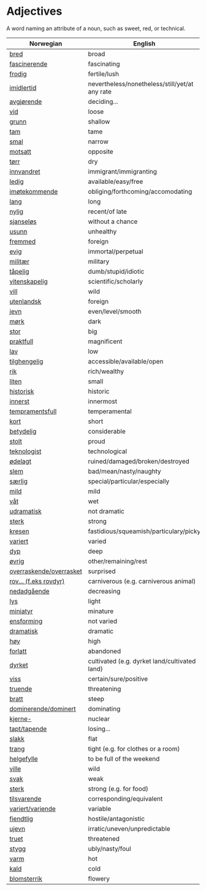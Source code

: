 # Adjectives

A word naming an attribute of a noun, such as sweet, red, or technical.

| Norwegian | English |
| --- | --- |
| [bred](https://www.ordnett.no/search?language=no&phrase=bred) | broad |
| [fascinerende](https://www.ordnett.no/search?language=no&phrase=fascinerende) | fascinating |
| [frodig](https://www.ordnett.no/search?language=no&phrase=frodig) | fertile/lush |
| [imidlertid](https://www.ordnett.no/search?language=no&phrase=imidlertid) | nevertheless/nonetheless/still/yet/at any rate |
| [avgjørende](https://www.ordnett.no/search?language=no&phrase=avgjørende) | deciding... |
| [vid](https://www.ordnett.no/search?language=no&phrase=vid) | loose |
| [grunn](https://www.ordnett.no/search?language=no&phrase=grunn) | shallow |
| [tam](https://www.ordnett.no/search?language=no&phrase=tam) | tame |
| [smal](https://www.ordnett.no/search?language=no&phrase=smal) | narrow |
| [motsatt](https://www.ordnett.no/search?language=no&phrase=motsatt) | opposite |
| [tørr](https://www.ordnett.no/search?language=no&phrase=tørr) | dry |
| [innvandret](https://www.ordnett.no/search?language=no&phrase=innvandret) | immigrant/immigranting |
| [ledig](https://www.ordnett.no/search?language=no&phrase=ledig) | available/easy/free |
| [imøtekommende](https://www.ordnett.no/search?language=no&phrase=imøtekommende) | obliging/forthcoming/accomodating |
| [lang](https://www.ordnett.no/search?language=no&phrase=lang) | long |
| [nylig](https://www.ordnett.no/search?language=no&phrase=nylig) | recent/of late |
| [sjanseløs](https://www.ordnett.no/search?language=no&phrase=sjanseløs) | without a chance |
| [usunn](https://www.ordnett.no/search?language=no&phrase=usunn) | unhealthy |
| [fremmed](https://www.ordnett.no/search?language=no&phrase=fremmed) | foreign |
| [evig](https://www.ordnett.no/search?language=no&phrase=evig) | immortal/perpetual |
| [militær](https://www.ordnett.no/search?language=no&phrase=militær) | military |
| [tåpelig](https://www.ordnett.no/search?language=no&phrase=tåpelig) | dumb/stupid/idiotic |
| [vitenskapelig](https://www.ordnett.no/search?language=no&phrase=vitenskapelig) | scientific/scholarly |
| [vill](https://www.ordnett.no/search?language=no&phrase=vill) | wild |
| [utenlandsk](https://www.ordnett.no/search?language=no&phrase=utenlandsk) | foreign |
| [jevn](https://www.ordnett.no/search?language=no&phrase=jevn) | even/level/smooth |
| [mørk](https://www.ordnett.no/search?language=no&phrase=mørk) | dark |
| [stor](https://www.ordnett.no/search?language=no&phrase=stor) | big |
| [praktfull](https://www.ordnett.no/search?language=no&phrase=praktfull) | magnificent |
| [lav](https://www.ordnett.no/search?language=no&phrase=lav) | low |
| [tilghengelig](https://www.ordnett.no/search?language=no&phrase=tilghengelig) | accessible/available/open |
| [rik](https://www.ordnett.no/search?language=no&phrase=rik) | rich/wealthy |
| [liten](https://www.ordnett.no/search?language=no&phrase=liten) | small |
| [historisk](https://www.ordnett.no/search?language=no&phrase=historisk) | historic |
| [innerst](https://www.ordnett.no/search?language=no&phrase=innerst) | innermost |
| [tempramentsfull](https://www.ordnett.no/search?language=no&phrase=tempramentsfull) | temperamental |
| [kort](https://www.ordnett.no/search?language=no&phrase=kort) | short |
| [betydelig](https://www.ordnett.no/search?language=no&phrase=betydelig) | considerable |
| [stolt](https://www.ordnett.no/search?language=no&phrase=stolt) | proud |
| [teknologist](https://www.ordnett.no/search?language=no&phrase=teknologist) | technological |
| [ødelagt](https://www.ordnett.no/search?language=no&phrase=ødelagt) | ruined/damaged/broken/destroyed |
| [slem](https://www.ordnett.no/search?language=no&phrase=slem) | bad/mean/nasty/naughty |
| [særlig](https://www.ordnett.no/search?language=no&phrase=særlig) | special/particular/especially |
| [mild](https://www.ordnett.no/search?language=no&phrase=mild) | mild |
| [våt](https://www.ordnett.no/search?language=no&phrase=våt) | wet |
| [udramatisk](https://www.ordnett.no/search?language=no&phrase=udramatisk) | not dramatic |
| [sterk](https://www.ordnett.no/search?language=no&phrase=sterk) | strong |
| [kresen](https://www.ordnett.no/search?language=no&phrase=kresen) | fastidious/squeamish/particulary/picky |
| [variert](https://www.ordnett.no/search?language=no&phrase=variert) | varied |
| [dyp](https://www.ordnett.no/search?language=no&phrase=dyp) | deep |
| [øvrig](https://www.ordnett.no/search?language=no&phrase=øvrig) | other/remaining/rest |
| [overraskende/overrasket](https://www.ordnett.no/search?language=no&phrase=overraskende/overrasket) | surprised |
| [rov... (f.eks rovdyr)](https://www.ordnett.no/search?language=no&phrase=rov...%20(f.eks%20rovdyr)) | carniverous (e.g. carniverous animal) |
| [nedadgående](https://www.ordnett.no/search?language=no&phrase=nedadgående) | decreasing |
| [lys](https://www.ordnett.no/search?language=no&phrase=lys) | light |
| [miniatyr](https://www.ordnett.no/search?language=no&phrase=miniatyr) | minature |
| [ensforming](https://www.ordnett.no/search?language=no&phrase=ensforming) | not varied |
| [dramatisk](https://www.ordnett.no/search?language=no&phrase=dramatisk) | dramatic |
| [høy](https://www.ordnett.no/search?language=no&phrase=høy) | high |
| [forlatt](https://www.ordnett.no/search?language=no&phrase=forlatt) | abandoned |
| [dyrket](https://www.ordnett.no/search?language=no&phrase=dyrket) | cultivated (e.g. dyrket land/cultivated land) |
| [viss](https://www.ordnett.no/search?language=no&phrase=viss) | certain/sure/positive |
| [truende](https://www.ordnett.no/search?language=no&phrase=truende) | threatening |
| [bratt](https://www.ordnett.no/search?language=no&phrase=bratt) | steep |
| [dominerende/dominert](https://www.ordnett.no/search?language=no&phrase=dominerende/dominert) | dominating |
| [kjerne-](https://www.ordnett.no/search?language=no&phrase=kjerne-) | nuclear |
| [tapt/tapende](https://www.ordnett.no/search?language=no&phrase=tapt/tapende) | losing... |
| [slakk](https://www.ordnett.no/search?language=no&phrase=slakk) | flat |
| [trang](https://www.ordnett.no/search?language=no&phrase=trang) | tight (e.g. for clothes or a room) |
| [helgefylle](https://www.ordnett.no/search?language=no&phrase=helgefylle) | to be full of the weekend |
| [ville](https://www.ordnett.no/search?language=no&phrase=ville) | wild |
| [svak](https://www.ordnett.no/search?language=no&phrase=svak) | weak |
| [sterk](https://www.ordnett.no/search?language=no&phrase=sterk) | strong (e.g. for food) |
| [tilsvarende](https://www.ordnett.no/search?language=no&phrase=tilsvarende) | corresponding/equivalent |
| [variert/variende](https://www.ordnett.no/search?language=no&phrase=variert/variende) | variable |
| [fiendtlig](https://www.ordnett.no/search?language=no&phrase=fiendtlig) | hostile/antagonistic |
| [ujevn](https://www.ordnett.no/search?language=no&phrase=ujevn) | irratic/uneven/unpredictable |
| [truet](https://www.ordnett.no/search?language=no&phrase=truet) | threatened |
| [stygg](https://www.ordnett.no/search?language=no&phrase=stygg) | ubly/nasty/foul |
| [varm](https://www.ordnett.no/search?language=no&phrase=varm) | hot |
| [kald](https://www.ordnett.no/search?language=no&phrase=kald) | cold |
| [blomsterrik](https://www.ordnett.no/search?language=no&phrase=blomsterrik) | flowery |

